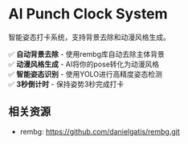 # AI Punch Clock System

智能姿态打卡系统，支持背景去除和动漫风格生成。

✅ **自动背景去除** - 使用rembg库自动去除主体背景  
✅ **动漫风格生成** - AI将你的pose转化为动漫风格  
✅ **智能姿态识别** - 使用YOLO进行高精度姿态检测  
✅ **3秒倒计时** - 保持姿势3秒完成打卡  


## 相关资源

- rembg: https://github.com/danielgatis/rembg.git

